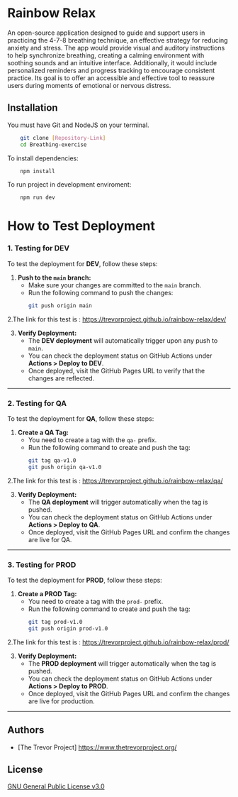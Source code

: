# Rainbow Relax

An open-source application designed to guide and support users in practicing the 4-7-8 breathing technique, an effective strategy for reducing anxiety and stress. The app would provide visual and auditory instructions to help synchronize breathing, creating a calming environment with soothing sounds and an intuitive interface. Additionally, it would include personalized reminders and progress tracking to encourage consistent practice. Its goal is to offer an accessible and effective tool to reassure users during moments of emotional or nervous distress.

## Installation

You must have Git and NodeJS on your terminal.

```bash
    git clone [Repository-Link]
    cd Breathing-exercise
```

To install dependencies:

```bash
    npm install
```

To run project in development enviroment:

```bash
    npm run dev
```

# How to Test Deployment

### 1. Testing for DEV 
To test the deployment for **DEV**, follow these steps:

1. **Push to the `main` branch:**
   - Make sure your changes are committed to the `main` branch.
   - Run the following command to push the changes:
     ```bash
     git push origin main
     ```
2.The link for this test is : https://trevorproject.github.io/rainbow-relax/dev/

3. **Verify Deployment:**
   - The **DEV deployment** will automatically trigger upon any push to `main`.
   - You can check the deployment status on GitHub Actions under **Actions > Deploy to DEV**.
   - Once deployed, visit the GitHub Pages URL to verify that the changes are reflected.

---

### 2. Testing for QA
To test the deployment for **QA**, follow these steps:

1. **Create a QA Tag:**
   - You need to create a tag with the `qa-` prefix.
   - Run the following command to create and push the tag:
     ```bash
     git tag qa-v1.0
     git push origin qa-v1.0
     ```
2.The link for this test is : https://trevorproject.github.io/rainbow-relax/qa/

3. **Verify Deployment:**
   - The **QA deployment** will trigger automatically when the tag is pushed.
   - You can check the deployment status on GitHub Actions under **Actions > Deploy to QA**.
   - Once deployed, visit the GitHub Pages URL and confirm the changes are live for QA.

---

### 3. Testing for PROD 
To test the deployment for **PROD**, follow these steps:

1. **Create a PROD Tag:**
   - You need to create a tag with the `prod-` prefix.
   - Run the following command to create and push the tag:
     ```bash
     git tag prod-v1.0
     git push origin prod-v1.0
     ```
2.The link for this test is : https://trevorproject.github.io/rainbow-relax/prod/

3. **Verify Deployment:**
   - The **PROD deployment** will trigger automatically when the tag is pushed.
   - You can check the deployment status on GitHub Actions under **Actions > Deploy to PROD**.
   - Once deployed, visit the GitHub Pages URL and confirm the changes are live for production.

---

## Authors

- [The Trevor Project] https://www.thetrevorproject.org/

## License

[GNU General Public License v3.0](https://choosealicense.com/licenses/gpl-3.0/)
